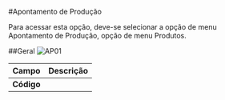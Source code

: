 #Apontamento de Produção

Para acessar esta opção, deve-se selecionar a opção de menu Apontamento de Produção, opção de menu Produtos.

##Geral
![AP01](https://raw.githubusercontent.com/netforcews/docs-erp/master/PCP/imagens/ApontamentoDeProducao01.png)


Campo | Descrição
------|----------
**Código** | 
